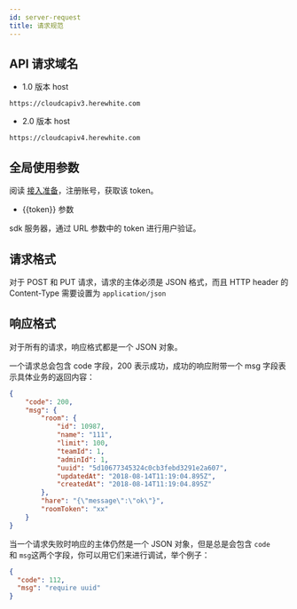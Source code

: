```yaml
---
id: server-request
title: 请求规范
---
```


## API 请求域名

* 1.0 版本 host
```plain
https://cloudcapiv3.herewhite.com
```

* 2.0 版本 host
```plain
https://cloudcapiv4.herewhite.com
```

## 全局使用参数

阅读 [接入准备](/blog/2019/05/02/first-step)，注册账号，获取该 token。

* {{token}} 参数

sdk 服务器，通过 URL 参数中的 token 进行用户验证。

## 请求格式

对于 POST 和 PUT 请求，请求的主体必须是 JSON 格式，而且 HTTP header 的 Content-Type 需要设置为 `application/json`

## 响应格式

对于所有的请求，响应格式都是一个 JSON 对象。

一个请求总会包含 code 字段，200 表示成功，成功的响应附带一个 msg 字段表示具体业务的返回内容：

```json
{
    "code": 200,
    "msg": {
        "room": {
            "id": 10987,
            "name": "111",
            "limit": 100,
            "teamId": 1,
            "adminId": 1,
            "uuid": "5d10677345324c0cb3febd3291e2a607",
            "updatedAt": "2018-08-14T11:19:04.895Z",
            "createdAt": "2018-08-14T11:19:04.895Z"
        },
        "hare": "{\"message\":\"ok\"}",
        "roomToken": "xx"
    }
}
```

当一个请求失败时响应的主体仍然是一个 JSON 对象，但是总是会包含 `code` 和 `msg`这两个字段，你可以用它们来进行调试，举个例子：

```json
{
  "code": 112,
  "msg": "require uuid"
}
```
